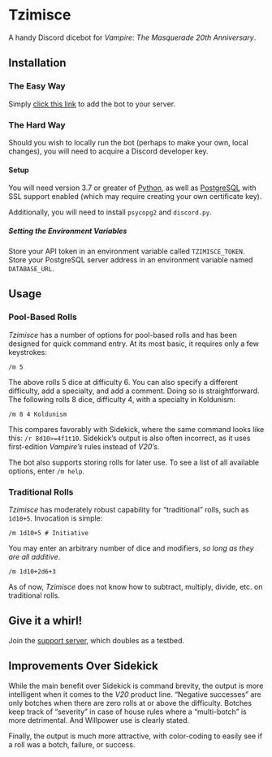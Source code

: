 # Tzimisce
A handy Discord dicebot for *Vampire: The Masquerade 20th Anniversary*.

## Installation
### The Easy Way
Simply [click this link](https://discordapp.com/api/oauth2/authorize?client_id=642775025770037279&permissions=67584&scope=bot) to add the bot to your server.

### The Hard Way
Should you wish to locally run the bot (perhaps to make your own, local changes), you will need to acquire a Discord developer key.

#### Setup
You will need version 3.7 or greater of [Python](https://www.python.org), as well as [PostgreSQL](https://www.postgresql.org) with SSL support enabled (which may require creating your own certificate key).

Additionally, you will need to install `psycopg2` and `discord.py`.

##### Setting the Environment Variables
Store your API token in an environment variable called `TZIMISCE_TOKEN`. Store your PostgreSQL server address in an environment variable named `DATABASE_URL`.

## Usage
### Pool-Based Rolls
*Tzimisce* has a number of options for pool-based rolls and has been designed for quick command entry. At its most basic, it requires only a few keystrokes:

```
/m 5
```

The above rolls 5 dice at difficulty 6. You can also specify a different difficulty, add a specialty, and add a comment. Doing so is straightforward. The following rolls 8 dice, difficulty 4, with a specialty in Koldunism:

```
/m 8 4 Koldunism
```

This compares favorably with Sidekick, where the same command looks like this: `/r 8d10>=4f1t10`. Sidekick’s output is also often incorrect, as it uses first-edition *Vampire’s* rules instead of *V20’s*.

The bot also supports storing rolls for later use. To see a list of all available options, enter `/m help`.

### Traditional Rolls
*Tzimisce* has moderately robust capability for “traditional” rolls, such as `1d10+5`. Invocation is simple:

```
/m 1d10+5 # Initiative
```

You may enter an arbitrary number of dice and modifiers, *so long as they are all additive*.

```
/m 1d10+2d6+3
```

As of now, *Tzimisce* does not know how to subtract, multiply, divide, etc. on traditional rolls.

## Give it a whirl!
Join the [support server](https://discord.gg/yVhkpQj), which doubles as a testbed.


## Improvements Over Sidekick
While the main benefit over Sidekick is command brevity, the output is more intelligent when it comes to the *V20* product line. “Negative successes” are only botches when there are zero rolls at or above the difficulty. Botches keep track of “severity” in case of house rules where a “multi-botch” is more detrimental. And Willpower use is clearly stated.

Finally, the output is much more attractive, with color-coding to easily see if a roll was a botch, failure, or success.
